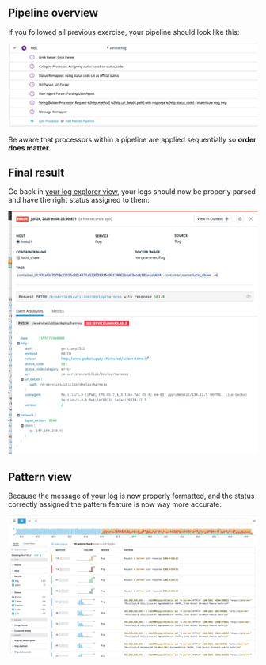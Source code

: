 ## Pipeline overview

If you followed all previous exercise, your pipeline should look like this:

![pipeline-overview-2](https://raw.githubusercontent.com/l0k0ms/workshops/master/log-workshop-4/images/pipeline-overview-2.png)

Be aware that processors within a pipeline are applied sequentially so **order does matter**.

## Final result

Go back in [your log explorer view](https://app.datadoghq.com/logs), your logs should now be properly parsed and have the right status assigned to them:

![log-parsed-2](https://raw.githubusercontent.com/l0k0ms/workshops/master/log-workshop-4/images/log-parsed-2.png)

## Pattern view

Because the message of your log is now properly formatted, and the status correctly assigned the pattern feature is now way more accurate:

![pattern_2](https://raw.githubusercontent.com/l0k0ms/workshops/master/log-workshop-4/images/pattern_2.png)
